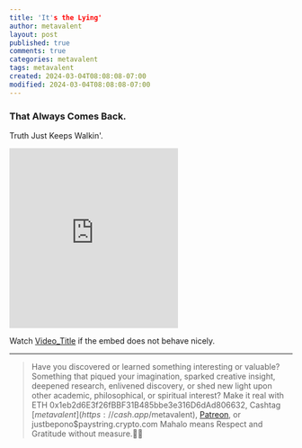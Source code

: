 ```yaml
---
title: 'It's the Lying'
author: metavalent
layout: post
published: true
comments: true
categories: metavalent
tags: metavalent
created: 2024-03-04T08:08:08-07:00
modified: 2024-03-04T08:08:08-07:00
---
```


### That Always Comes Back.

Truth Just Keeps Walkin'.

<!-- YouTube Player -->
<iframe id="ytplayer" type="text/html" class="center loading=”lazy” width="560" height="320" src="https://www.youtube.com/embed/yYsVeYzbik" frameborder="0"></iframe>

<!-- What I get for not pasting title right away. Sigh. Okay. -->

Watch [Video_Title](https://youtu.be/JyYsVeYzbik) if the embed does not behave nicely.

---
> Have you discovered or learned something interesting or valuable? Something that piqued your imagination, sparked creative insight, deepened research, enlivened discovery, or shed new light upon other academic, philosophical, or spiritual interest? Make it real with ETH 0x1eb2d6E3f26fBBF31B485bbe3e316D6dAd806632, Cashtag [$metavalent](https://cash.app/$metavalent), [Patreon](https://patreon.com/metavalent), or justbepono$paystring.crypto.com Mahalo means Respect and Gratitude without measure.🙏🏼
